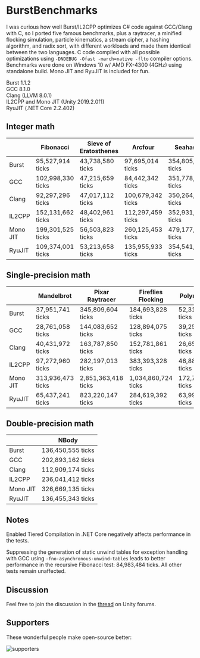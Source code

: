 # BurstBenchmarks
I was curious how well Burst/IL2CPP optimizes C# code against GCC/Clang with C, so I ported five famous benchmarks, plus a raytracer, a minified flocking simulation, particle kinematics, a stream cipher, a hashing algorithm, and radix sort, with different workloads and made them identical between the two languages. C code compiled with all possible optimizations using `-DNDEBUG -Ofast -march=native -flto` compiler options. Benchmarks were done on Windows 10 w/ AMD FX-4300 (4GHz) using standalone build. Mono JIT and RyuJIT is included for fun.

Burst 1.1.2<br/>
GCC 8.1.0<br/>
Clang (LLVM 8.0.1)<br/>
IL2CPP and Mono JIT (Unity 2019.2.0f1)<br/>
RyuJIT (.NET Core 2.2.402)

## Integer math

|          | Fibonacci         | Sieve of Eratosthenes | Arcfour           | Seahash           | Radix             |
|----------|-------------------|-----------------------|-------------------|-------------------|-------------------|
| Burst    | 95,527,914 ticks  | 43,738,580 ticks      | 97,695,014 ticks  | 354,805,953 ticks | 65,637,438 ticks  |
| GCC      | 102,998,330 ticks | 47,215,659 ticks      | 84,442,342 ticks  | 351,778,149 ticks | 68,814,202 ticks  |
| Clang    | 92,297,296 ticks  | 47,017,112 ticks      | 100,679,342 ticks | 350,264,649 ticks | 64,345,662 ticks  |
| IL2CPP   | 152,131,662 ticks | 48,402,961 ticks      | 112,297,459 ticks | 352,931,629 ticks | 71,256,563 ticks  |
| Mono JIT | 199,301,525 ticks | 56,503,823 ticks      | 260,125,453 ticks | 479,177,648 ticks | 141,545,880 ticks |
| RyuJIT   | 109,374,001 ticks | 53,213,658 ticks      | 135,955,933 ticks | 354,541,127 ticks | 79,393,575 ticks  |

## Single-precision math

|          | Mandelbrot        | Pixar Raytracer     | Fireflies Flocking  | Polynomials       | Particle Kinematics |
|----------|-------------------|---------------------|---------------------|-------------------|---------------------|
| Burst    | 37,951,741 ticks  | 345,809,604 ticks   | 184,693,828 ticks   | 52,312,299 ticks  | 190,654,223 ticks   |
| GCC      | 28,761,058 ticks  | 144,083,652 ticks   | 128,894,075 ticks   | 39,252,467 ticks  | 111,352,855 ticks   |
| Clang    | 40,431,972 ticks  | 163,787,850 ticks   | 152,781,861 ticks   | 26,659,845 ticks  | 193,759,862 ticks   |
| IL2CPP   | 97,272,960 ticks  | 282,197,013 ticks   | 383,393,328 ticks   | 46,888,288 ticks  | 185,309,296 ticks   |
| Mono JIT | 313,936,473 ticks | 2,851,363,418 ticks | 1,034,860,724 ticks | 172,780,244 ticks | 377,228,204 ticks   |
| RyuJIT   | 65,437,241 ticks  | 823,220,147 ticks   | 284,619,392 ticks   | 63,997,704 ticks  | 199,732,371 ticks   |

## Double-precision math

|          | NBody             |
|----------|-------------------|
| Burst    | 136,450,555 ticks |
| GCC      | 202,893,162 ticks |
| Clang    | 112,909,174 ticks |
| IL2CPP   | 236,041,412 ticks |
| Mono JIT | 326,669,135 ticks |
| RyuJIT   | 136,455,343 ticks |

Notes
--------
Enabled Tiered Compilation in .NET Core negatively affects performance in the tests.

Suppressing the generation of static unwind tables for exception handling with GCC using `-fno-asynchronous-unwind-tables` leads to better performance in the recursive Fibonacci test: 84,983,484 ticks. All other tests remain unaffected.

Discussion
--------
Feel free to join the discussion in the [thread](https://forum.unity.com/threads/benchmarking-burst-against-gcc-machine-code-fibonacci-mandelbrot-nbody.715133/) on Unity forums.

Supporters
--------
These wonderful people make open-source better:
<p align="left"> 
  <img src="https://drive.google.com/uc?id=1M7jL0C_UTN29ngfH8FQwDGohDXkNXMPJ" alt="supporters">
</p>
